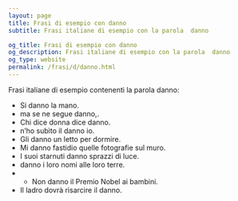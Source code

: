 ```yaml
---
layout: page
title: Frasi di esempio con danno 
subtitle: Frasi italiane di esempio con la parola  danno

og_title: Frasi di esempio con danno 
og_description: Frasi italiane di esempio con la parola  danno
og_type: website
permalink: /frasi/d/danno.html
---
```


Frasi italiane di esempio contenenti la parola danno:


- Si danno la mano.
- ma se ne segue danno,.
- Chi dice donna dice danno.
- n’ho subìto il danno io.
- Gli danno un letto per dormire.
- Mi danno fastidio quelle fotografie sul muro.
- I suoi starnuti danno sprazzi di luce.
- danno i loro nomi alle loro terre.
- - Non danno il Premio Nobel ai bambini.
- Il ladro dovrà risarcire il danno.
